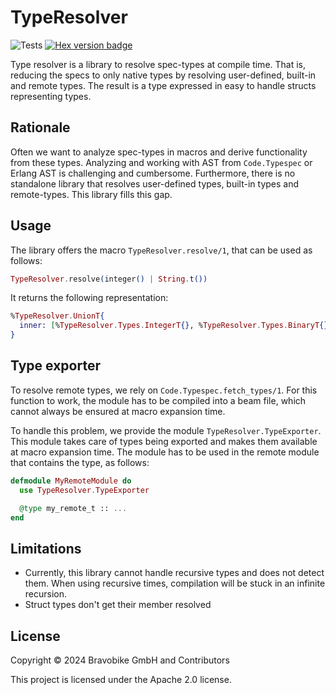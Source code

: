 # TypeResolver

![Tests](https://github.com/bravobike/type-resolver/actions/workflows/main.yaml/badge.svg)
[![Hex version badge](https://img.shields.io/hexpm/v/type_resolver.svg)](https://hex.pm/packages/type_resolver)

Type resolver is a library to resolve spec-types at compile time.
That is, reducing the specs to only native types by resolving user-defined,
built-in and remote types. The result is a type expressed in easy to
handle structs representing types.

## Rationale

Often we want to analyze spec-types in macros and derive functionality
from these types. Analyzing and working with AST from `Code.Typespec` or
Erlang AST is challenging and cumbersome. Furthermore, there is no
standalone library that resolves user-defined types, built-in types and
remote-types. This library fills this gap.

## Usage

The library offers the macro `TypeResolver.resolve/1`, that can be used
as follows:

```elixir
TypeResolver.resolve(integer() | String.t())
```

It returns the following representation:


```elixir
%TypeResolver.UnionT{
  inner: [%TypeResolver.Types.IntegerT{}, %TypeResolver.Types.BinaryT{}]
}
```

## Type exporter

To resolve remote types, we rely on `Code.Typespec.fetch_types/1`. For
this function to work, the module has to be compiled into a beam file,
which cannot always be ensured at macro expansion time.

To handle this problem, we provide the module `TypeResolver.TypeExporter`.
This module takes care of types being exported and makes them available
at macro expansion time. The module has to be used in the remote module
that contains the type, as follows: 

```elixir
defmodule MyRemoteModule do 
  use TypeResolver.TypeExporter

  @type my_remote_t :: ...
end
```

## Limitations

- Currently, this library cannot handle recursive types and does not detect
  them. When using recursive times, compilation will be stuck in an infinite
  recursion.
- Struct types don't get their member resolved 

## License
Copyright © 2024 Bravobike GmbH and Contributors

This project is licensed under the Apache 2.0 license.
